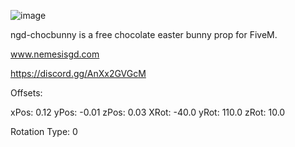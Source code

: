 ![image](https://github.com/delucecc/ngd-chocbunny/assets/31872986/d4659455-7b73-4f2a-834d-d3d557d4d71a)


ngd-chocbunny is a free chocolate easter bunny prop for FiveM.

www.nemesisgd.com

https://discord.gg/AnXx2GVGcM

Offsets:

xPos: 0.12
yPos: -0.01
zPos: 0.03
XRot: -40.0
yRot: 110.0
zRot: 10.0

Rotation Type: 0

